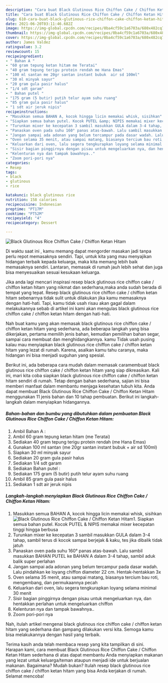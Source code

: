```yaml
---
description: "Cara buat Black Glutinous Rice Chiffon Cake / Chiffon Ketan Hitam yang enak Untuk Jualan"
title: "Cara buat Black Glutinous Rice Chiffon Cake / Chiffon Ketan Hitam yang enak Untuk Jualan"
slug: 610-cara-buat-black-glutinous-rice-chiffon-cake-chiffon-ketan-hitam-yang-enak-untuk-jualan
date: 2021-06-20T03:11:46.682Z
image: https://img-global.cpcdn.com/recipes/0ba4cf59c1a6703a/680x482cq70/black-glutinous-rice-chiffon-cake-chiffon-ketan-hitam-foto-resep-utama.jpg
thumbnail: https://img-global.cpcdn.com/recipes/0ba4cf59c1a6703a/680x482cq70/black-glutinous-rice-chiffon-cake-chiffon-ketan-hitam-foto-resep-utama.jpg
cover: https://img-global.cpcdn.com/recipes/0ba4cf59c1a6703a/680x482cq70/black-glutinous-rice-chiffon-cake-chiffon-ketan-hitam-foto-resep-utama.jpg
author: James Valdez
ratingvalue: 3.2
reviewcount: 15
recipeingredient:
- " Bahan A "
- "60 gram tepung ketan hitam me Teratai"
- "40 gram tepung terigu protein rendah me Hana Emas"
- "100 ml santan me 20gr santan instant bubuk  air sd 100ml"
- "30 ml minyak sayur"
- "20 gram gula pasir halus"
- "1/4 sdt garam"
- " Bahan putel "
- "175 gram (5 butir) putih telur ayam suhu ruang"
- "85 gram gula pasir halus"
- "1 sdt air jeruk nipis"
recipeinstructions:
- "Masukkan semua BAHAN A, kocok hingga licin memakai whisk, sisihkan"
- "Siapkan semua bahan putel. Kocok PUTEL &amp; NIPIS memakai mixer kecepatan tinggi hingga berbusa"
- "Turunkan mixer ke kecepatan 3 sambil masukkan GULA dalam 3-4 tahap, sambil terus di kocok sampai berjejak &amp; kaku, tes jika dibalik tidak jatuh"
- "Panaskan oven pada suhu 160° panas atas-bawah. Lalu sambil masukkan BAHAN PUTEL ke BAHAN A dalam 3-4 tahap, sambil aduk balik super perlahan"
- "Jangan sampai ada adonan yang belum tercampur pada dasar wadah. Lalu pindahkan ke loyang chiffon diameter 22 cm. Hentak-hentakkan 3x"
- "Oven selama 35 menit, atau sampai matang, biasanya tercium bau roti, mengembang, dan permukaannya pecah"
- "Keluarkan dari oven, lalu segera tengkurapkan loyang selama minimal 30 menit"
- "Sisir bagian pinggirnya dengan pisau untuk mengeluarkan nya, dan hentakkan perlahan untuk mengeluarkan chiffon"
- "Kelenturan nya dan tampak bawahnya.."
- "Zoom pori-pori nya"
categories:
- Resep
tags:
- black
- glutinous
- rice

katakunci: black glutinous rice 
nutrition: 158 calories
recipecuisine: Indonesian
preptime: "PT17M"
cooktime: "PT52M"
recipeyield: "4"
recipecategory: Dessert

---
```



![Black Glutinous Rice Chiffon Cake / Chiffon Ketan Hitam](https://img-global.cpcdn.com/recipes/0ba4cf59c1a6703a/680x482cq70/black-glutinous-rice-chiffon-cake-chiffon-ketan-hitam-foto-resep-utama.jpg)

Di waktu  saat ini , kamu memang dapat mengorder masakan jadi tanpa perlu repot memasaknya sendiri. Tapi, untuk kita yang mau menyajikan hidangan terbaik kepada keluarga, maka kita memang lebih baik memasaknya sendiri. Lantaran, memasak di rumah jauh lebih sehat dan juga bisa menyesuaikan sesuai kesukaan keluarga.

Jika anda lagi mencari inspirasi resep black glutinous rice chiffon cake / chiffon ketan hitam yang nikmat dan sederhana,maka anda sudah berada di tempat yang tepat. Resep black glutinous rice chiffon cake / chiffon ketan hitam  sebenarnya tidak sulit untuk dilakukan jika kamu memasaknya dengan hati-hati. Tapi, kamu tidak usah risau akan gagal dalam melakukannya 
sebab di artikel ini kami akan mengulas black glutinous rice chiffon cake / chiffon ketan hitam dengan hati-hati.  



Nah buat kamu yang akan memasak black glutinous rice chiffon cake / chiffon ketan hitam yang sederhana, ada beberapa langkah yang bisa dikerjakan, pertama memilih jenis bahan, kemudian pemilihan bahan segar, sampai cara membuat dan menghidangkannya. kamu Tidak usah pusing kalau mau menyiapkan black glutinous rice chiffon cake / chiffon ketan hitam yang lezat di rumah. Karena, asalkan kamu  tahu caranya, maka hidangan ini bisa menjadi suguhan yang spesial.

Berikut ini, ada beberapa cara mudah dalam memasak caramembuat black glutinous rice chiffon cake / chiffon ketan hitam yang siap dikreasikan. Kali ini, mari kita coba siapkan black glutinous rice chiffon cake / chiffon ketan hitam sendiri di rumah. Tetap dengan bahan sederhana, sajian ini bisa memberi manfaat dalam membantu menjaga kesehatan tubuh kita. Anda dapat membuat Black Glutinous Rice Chiffon Cake / Chiffon Ketan Hitam menggunakan 11 jenis bahan dan 10 tahap pembuatan. Berikut ini langkah-langkah dalam menyiapkan hidangannya.

<!--inarticleads1-->

##### Bahan-bahan dan bumbu yang dibutuhkan dalam pembuatan Black Glutinous Rice Chiffon Cake / Chiffon Ketan Hitam:

1. Ambil  Bahan A :
1. Ambil 60 gram tepung ketan hitam (me Teratai)
1. Sediakan 40 gram tepung terigu protein rendah (me Hana Emas)
1. Gunakan 100 ml santan (me 20gr santan instant bubuk + air sd 100ml)
1. Siapkan 30 ml minyak sayur
1. Sediakan 20 gram gula pasir halus
1. Sediakan 1/4 sdt garam
1. Sediakan  Bahan putel :
1. Sediakan 175 gram (5 butir) putih telur ayam suhu ruang
1. Ambil 85 gram gula pasir halus
1. Sediakan 1 sdt air jeruk nipis




<!--inarticleads2-->

##### Langkah-langkah menyiapkan Black Glutinous Rice Chiffon Cake / Chiffon Ketan Hitam:

1. Masukkan semua BAHAN A, kocok hingga licin memakai whisk, sisihkan
<img src="https://img-global.cpcdn.com/steps/522927cdd04c0952/160x128cq70/black-glutinous-rice-chiffon-cake-chiffon-ketan-hitam-langkah-memasak-1-foto.jpg" alt="Black Glutinous Rice Chiffon Cake / Chiffon Ketan Hitam">1. Siapkan semua bahan putel. Kocok PUTEL &amp; NIPIS memakai mixer kecepatan tinggi hingga berbusa
1. Turunkan mixer ke kecepatan 3 sambil masukkan GULA dalam 3-4 tahap, sambil terus di kocok sampai berjejak &amp; kaku, tes jika dibalik tidak jatuh
1. Panaskan oven pada suhu 160° panas atas-bawah. Lalu sambil masukkan BAHAN PUTEL ke BAHAN A dalam 3-4 tahap, sambil aduk balik super perlahan
1. Jangan sampai ada adonan yang belum tercampur pada dasar wadah. Lalu pindahkan ke loyang chiffon diameter 22 cm. Hentak-hentakkan 3x
1. Oven selama 35 menit, atau sampai matang, biasanya tercium bau roti, mengembang, dan permukaannya pecah
1. Keluarkan dari oven, lalu segera tengkurapkan loyang selama minimal 30 menit
1. Sisir bagian pinggirnya dengan pisau untuk mengeluarkan nya, dan hentakkan perlahan untuk mengeluarkan chiffon
1. Kelenturan nya dan tampak bawahnya..
1. Zoom pori-pori nya




Nah, itulah artikel mengenai  black glutinous rice chiffon cake / chiffon ketan hitam  yang sederhana dan gampang dilakukan versi kita. Semoga kamu bisa melakukannya dengan hasil yang terbaik. 

Terima kasih anda telah membaca resep yang kita tampilkan di sini. Harapan kami, cara membuat  Black Glutinous Rice Chiffon Cake / Chiffon Ketan Hitam sederhana di atas dapat membantu Anda menyiapkan makanan yang lezat untuk keluarga/teman ataupun menjadi ide untuk berjualan makanan. Bagaimana? Mudah bukan? Itulah resep black glutinous rice chiffon cake / chiffon ketan hitam yang bisa Anda kerjakan di rumah. Selamat mencoba!

